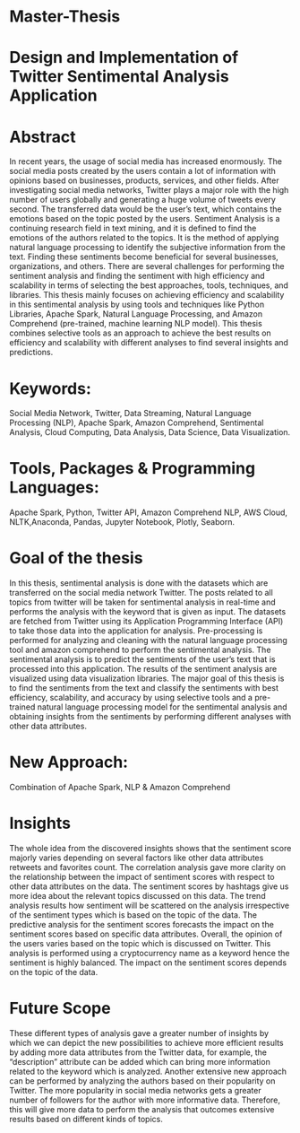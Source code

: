 # Master-Thesis
# Design and Implementation of Twitter Sentimental Analysis Application

# Abstract
In recent years, the usage of social media has increased enormously. The social media posts created by the users contain a lot of information with opinions based on businesses, products, services, and other fields. After investigating social media networks, Twitter
plays a major role with the high number of users globally and generating a huge volume of tweets every second. The transferred data would be the user’s text, which contains the emotions based on the topic posted by the users. Sentiment Analysis is a continuing
research field in text mining, and it is defined to find the emotions of the authors related to the topics. It is the method of applying natural language processing to identify the subjective information from the text. Finding these sentiments become beneficial for
several businesses, organizations, and others. There are several challenges for performing the sentiment analysis and finding the sentiment with high efficiency and scalability in terms of selecting the best approaches, tools, techniques, and libraries. This thesis mainly
focuses on achieving efficiency and scalability in this sentimental analysis by using tools and techniques like Python Libraries, Apache Spark, Natural Language Processing, and Amazon Comprehend (pre-trained, machine learning NLP model). This thesis combines
selective tools as an approach to achieve the best results on efficiency and scalability with different analyses to find several insights and predictions.

# Keywords:
Social Media Network, Twitter, Data Streaming, Natural Language Processing (NLP), Apache Spark, Amazon Comprehend, Sentimental Analysis, Cloud Computing, Data Analysis, Data Science, Data Visualization. 

# Tools, Packages & Programming Languages:
Apache Spark, Python, Twitter API, Amazon Comprehend NLP, AWS Cloud, NLTK,Anaconda, Pandas, Jupyter Notebook, Plotly, Seaborn.

# Goal of the thesis
In this thesis, sentimental analysis is done with the datasets which are transferred on the social media network Twitter. The posts related to all topics from twitter will be taken for sentimental analysis in real-time and performs the analysis with the keyword that is
given as input. The datasets are fetched from Twitter using its Application Programming Interface (API) to take those data into the application for analysis. Pre-processing is performed for analyzing and cleaning with the natural language processing tool and amazon comprehend to perform the sentimental analysis. The sentimental analysis is
to predict the sentiments of the user’s text that is processed into this application. The results of the sentiment analysis are visualized using data visualization libraries. The major goal of this thesis is to find the sentiments from the text and classify the sentiments
with best efficiency, scalability, and accuracy by using selective tools and a pre-trained natural language processing model for the sentimental analysis and obtaining insights from the sentiments by performing different analyses with other data attributes.

# New Approach:
Combination of Apache Spark, NLP & Amazon Comprehend

# Insights
The whole idea from the discovered insights shows that the sentiment score majorly varies depending on several factors like other data attributes retweets and favorites count. The correlation analysis gave more clarity on the relationship between the impact of sentiment
scores with respect to other data attributes on the data. The sentiment scores by hashtags give us more idea about the relevant topics discussed on this data. The trend analysis results how sentiment will be scattered on the analysis irrespective of the sentiment types
which is based on the topic of the data. The predictive analysis for the sentiment scores forecasts the impact on the sentiment scores based on specific data attributes. Overall, the opinion of the users varies based on the topic which is discussed on Twitter. This
analysis is performed using a cryptocurrency name as a keyword hence the sentiment is highly balanced. The impact on the sentiment scores depends on the topic of the data.

# Future Scope
These different types of analysis gave a greater number of insights by which we can depict the new possibilities to achieve more efficient results by adding more data attributes from the Twitter data, for example, the “description” attribute can be added which can
bring more information related to the keyword which is analyzed. Another extensive new approach can be performed by analyzing the authors based on their popularity on Twitter. The more popularity in social media networks gets a greater number of followers for the
author with more informative data. Therefore, this will give more data to perform the analysis that outcomes extensive results based on different kinds of topics.


